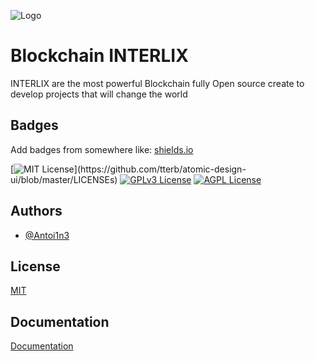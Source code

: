 
![Logo](https://dev-to-uploads.s3.amazonaws.com/uploads/articles/th5xamgrr6se0x5ro4g6.png)


# Blockchain INTERLIX

INTERLIX are the most powerful Blockchain fully Open source create to develop projects that will change the world


## Badges

Add badges from somewhere like: [shields.io](https://shields.io/)

[![MIT License](https://img.shields.io/apm/l/atomic-design-ui.svg?)](https://github.com/tterb/atomic-design-ui/blob/master/LICENSEs)
[![GPLv3 License](https://img.shields.io/badge/License-GPL%20v3-yellow.svg)](https://opensource.org/licenses/)
[![AGPL License](https://img.shields.io/badge/license-AGPL-blue.svg)](http://www.gnu.org/licenses/agpl-3.0)


## Authors

- [@Antoi1n3](https://github.com/Antoi1n3)


## License

[MIT](https://choosealicense.com/licenses/mit/)


## Documentation

[Documentation](https://docs.interlix.org)

